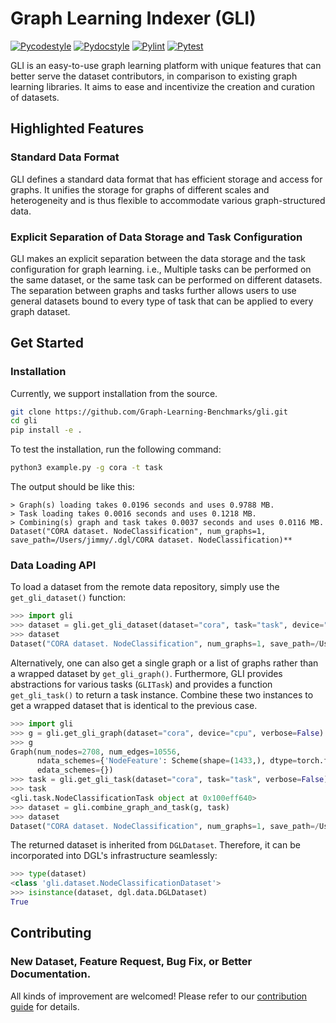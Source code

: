 # Graph Learning Indexer (GLI)


[![Pycodestyle](https://github.com/Graph-Learning-Benchmarks/gli/actions/workflows/pycodestyle.yml/badge.svg)](https://github.com/Graph-Learning-Benchmarks/gli/actions/workflows/pycodestyle.yml)
[![Pydocstyle](https://github.com/Graph-Learning-Benchmarks/gli/actions/workflows/pydocstyle.yml/badge.svg)](https://github.com/Graph-Learning-Benchmarks/gli/actions/workflows/pydocstyle.yml)
[![Pylint](https://github.com/Graph-Learning-Benchmarks/gli/actions/workflows/pylint.yml/badge.svg)](https://github.com/Graph-Learning-Benchmarks/gli/actions/workflows/pylint.yml)
[![Pytest](https://github.com/Graph-Learning-Benchmarks/gli/actions/workflows/pytest.yml/badge.svg)](https://github.com/Graph-Learning-Benchmarks/gli/actions/workflows/pytest.yml)


GLI is an easy-to-use graph learning platform with unique features that can better serve the dataset contributors, in comparison to existing graph learning libraries. It aims to ease and incentivize the creation and curation of datasets.


## Highlighted Features

### Standard Data Format

GLI defines a standard data format that has efficient storage and access for graphs. It unifies the storage for graphs of different scales and heterogeneity and is thus flexible to accommodate various graph-structured data.

### Explicit Separation of Data Storage and Task Configuration

GLI makes an explicit separation between the data storage and the task configuration for graph learning. i.e., Multiple tasks can be performed on the same dataset, or the same task can be performed on different datasets. The separation between graphs and tasks further allows users to use general datasets bound to every type of task that can be applied to every graph dataset.

<!-- TODO: Add more highlighted features. -->

## Get Started

### Installation

Currently, we support installation from the source.
```bash
git clone https://github.com/Graph-Learning-Benchmarks/gli.git
cd gli
pip install -e .
```
To test the installation, run the following command:
```bash
python3 example.py -g cora -t task
```
The output should be like this:
```
> Graph(s) loading takes 0.0196 seconds and uses 0.9788 MB.
> Task loading takes 0.0016 seconds and uses 0.1218 MB.
> Combining(s) graph and task takes 0.0037 seconds and uses 0.0116 MB.
Dataset("CORA dataset. NodeClassification", num_graphs=1, save_path=/Users/jimmy/.dgl/CORA dataset. NodeClassification)**
```

### Data Loading API

To load a dataset from the remote data repository, simply use the `get_gli_dataset()` function:
```python
>>> import gli
>>> dataset = gli.get_gli_dataset(dataset="cora", task="task", device="cpu")
>>> dataset
Dataset("CORA dataset. NodeClassification", num_graphs=1, save_path=/Users/jimmy/.dgl/CORA dataset. NodeClassification)
```

Alternatively, one can also get a single graph or a list of graphs rather than a wrapped dataset by `get_gli_graph()`. Furthermore, GLI provides abstractions for various tasks (`GLITask`) and provides a function `get_gli_task()` to return a task instance. Combine these two instances to get a wrapped dataset that is identical to the previous case.
```python
>>> import gli
>>> g = gli.get_gli_graph(dataset="cora", device="cpu", verbose=False)
>>> g
Graph(num_nodes=2708, num_edges=10556,
      ndata_schemes={'NodeFeature': Scheme(shape=(1433,), dtype=torch.float32), 'NodeLabel': Scheme(shape=(), dtype=torch.int64)}
      edata_schemes={})
>>> task = gli.get_gli_task(dataset="cora", task="task", verbose=False)
>>> task
<gli.task.NodeClassificationTask object at 0x100eff640>
>>> dataset = gli.combine_graph_and_task(g, task)
>>> dataset
Dataset("CORA dataset. NodeClassification", num_graphs=1, save_path=/Users/jimmy/.dgl/CORA dataset. NodeClassification)
```
The returned dataset is inherited from `DGLDataset`. Therefore, it can be incorporated into DGL's infrastructure seamlessly:
```python
>>> type(dataset)
<class 'gli.dataset.NodeClassificationDataset'>
>>> isinstance(dataset, dgl.data.DGLDataset)
True
```

## Contributing

### New Dataset, Feature Request, Bug Fix, or Better Documentation.

All kinds of improvement are welcomed! Please refer to our [contribution guide](CONTRIBUTING.md) for details.
